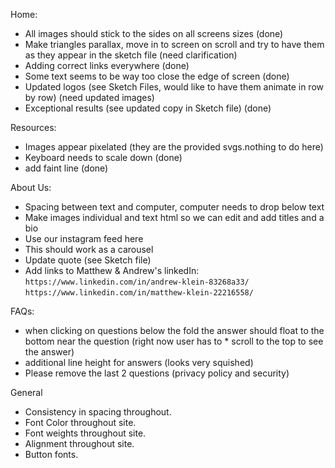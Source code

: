 Home: 
* All images should stick to the sides on all screens sizes (done)
* Make triangles parallax, move in to screen on scroll and try to have them as they appear in the sketch file (need clarification)
* Adding correct links everywhere (done)
* Some text seems to be way too close the edge of screen (done)
* Updated logos (see Sketch Files, would like to have them animate in row by row) (need updated images)
* Exceptional results (see updated copy in Sketch file) (done)

Resources:
* Images appear pixelated (they are the provided svgs.nothing to do here)
* Keyboard needs to scale down (done)
* add faint line (done)

About Us:
* Spacing between text and computer, computer needs to drop below text 
* Make images individual and text html so we can edit and add titles and a bio 
* Use our instagram feed here 
* This should work as a carousel
* Update quote (see Sketch file)
* Add links to Matthew & Andrew's linkedIn:
```https://www.linkedin.com/in/andrew-klein-83268a33/```
```https://www.linkedin.com/in/matthew-klein-22216558/```

FAQs:
* when clicking on questions below the fold the answer should float to the bottom near the question (right now user has to * scroll to the top to see the answer)
* additional line height for answers (looks very squished)
* Please remove the last 2 questions (privacy policy and security)

General
* Consistency in spacing throughout.
* Font Color throughout site.
* Font weights throughout site.
* Alignment throughout site.
* Button fonts.
